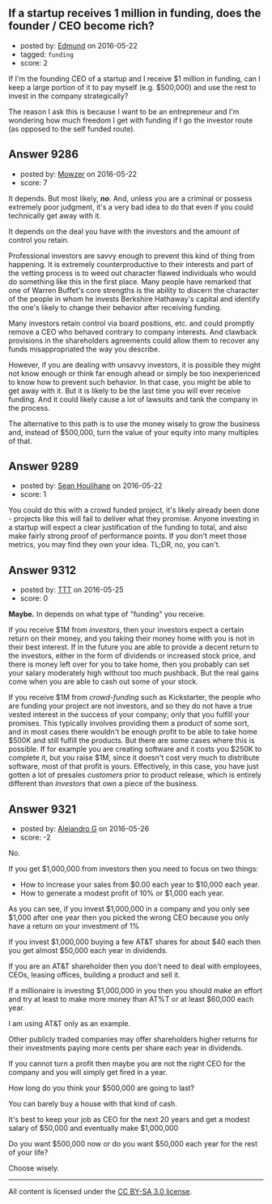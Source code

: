 ## If a startup receives 1 million in funding, does the founder / CEO become rich?

- posted by: [Edmund](https://stackexchange.com/users/1693376/edmund) on 2016-05-22
- tagged: `funding`
- score: 2

<p>If I'm the founding CEO of a startup and I receive $1 million in funding,  can I keep a large portion of it to pay myself (e.g. $500,000) and use the rest to invest in the company strategically?</p>

<p>The reason I ask this is because I want to be an entrepreneur and I'm wondering how much freedom I get with funding if I go the investor route (as opposed to the self funded route).</p>



## Answer 9286

- posted by: [Mowzer](https://stackexchange.com/users/1803081/mowzer) on 2016-05-22
- score: 7

<p>It depends. But most likely, <strong><em>no</em></strong>. And, unless you are a criminal or possess extremely poor judgment, it's a very bad idea to do that even if you could technically get away with it.</p>

<p>It depends on the deal you have with the investors and the amount of control you retain.</p>

<p>Professional investors are savvy enough to prevent this kind of thing from happening. It is extremely counterproductive to their interests and part of the vetting process is to weed out character flawed individuals who would do something like this in the first place. Many people have remarked that one of Warren Buffet's core strengths is the ability to discern the character of the people in whom he invests Berkshire Hathaway's capital and identify the one's likely to change their behavior after receiving funding.</p>

<p>Many investors retain control via board positions, etc. and could promptly remove a CEO who behaved contrary to company interests. And clawback provisions in the shareholders agreements could allow them to recover any funds misappropriated the way you describe.</p>

<p>However, if you are dealing with unsavvy investors, it is possible they might not know enough or think far enough ahead or simply be too inexperienced to know how to prevent such behavior. In that case, you might be able to get away with it. But it is likely to be the last time you will ever receive funding. And it could likely cause a lot of lawsuits and tank the company in the process.</p>

<p>The alternative to this path is to use the money wisely to grow the business and, instead of $500,000, turn the value of your equity into many multiples of that.</p>



## Answer 9289

- posted by: [Sean Houlihane](https://stackexchange.com/users/977188/sean-houlihane) on 2016-05-22
- score: 1

<p>You could do this with a crowd funded project, it's likely already been done - projects like this will fail to deliver what they promise. Anyone investing in a startup will expect a clear justification of the funding to total, and also make fairly strong proof of performance points. If you don't meet those metrics, you may find they own your idea. TL;DR, no, you can't.</p>



## Answer 9312

- posted by: [TTT](https://stackexchange.com/users/62041/ttt) on 2016-05-25
- score: 0

<p><strong>Maybe.</strong> In depends on what type of "funding" you receive.</p>

<p>If you receive $1M from <em>investors</em>, then your investors expect a certain return on their money, and you taking their money home with you is not in their best interest. If in the future you are able to provide a decent return to the investors, either in the form of dividends or increased stock price, and there is money left over for you to take home, then you probably can set your salary moderately high without too much pushback. But the real gains come when you are able to cash out some of your stock.</p>

<p>If you receive $1M from <em>crowd-funding</em> such as Kickstarter, the people who are funding your project are not investors, and so they do not have a true vested interest in the success of your company; only that you fulfill your promises. This typically involves providing them a product of some sort, and in most cases there wouldn't be enough profit to be able to take home $500K and still fulfill the products. But there are some cases where this is possible. If for example you are creating software and it costs you $250K to complete it, but you raise $1M, since it doesn't cost very much to distribute software, most of that profit is yours. Effectively, in this case, you have just gotten a lot of presales <em>customers</em> prior to product release, which is entirely different than <em>investors</em> that own a piece of the business.</p>



## Answer 9321

- posted by: [Alejandro G](https://stackexchange.com/users/8265496/alejandro-g) on 2016-05-26
- score: -2

<p>No.</p>

<p>If you get $1,000,000 from investors then you need to focus on two things:</p>

<ul>
<li>How to increase your sales from $0.00 each year to $10,000 each year.</li>
<li>How to generate a modest profit of 10% or $1,000 each year.</li>
</ul>

<p>As you can see, if you invest $1,000,000 in a company and you only see $1,000 after one year then you picked the wrong CEO because you only have a return on your investment of 1%</p>

<p>If you invest $1,000,000 buying a few AT&amp;T shares for about $40 each then you get almost $50,000 each year in dividends.</p>

<p>If you are an AT&amp;T shareholder then you don't need to deal with employees, CEOs, leasing offices, building a product and sell it.</p>

<p>If a millionaire is investing $1,000,000 in you then you should make an effort and try at least to make more money than AT%T or at least $60,000 each year.</p>

<p>I am using AT&amp;T only as an example.</p>

<p>Other publicly traded companies may offer shareholders higher returns for their investments paying more cents per share each year in dividends.</p>

<p>If you cannot turn a profit then maybe you are not the right CEO for the company and you will simply get fired in a year.</p>

<p>How long do you think your $500,000 are going to last?</p>

<p>You can barely buy a house with that kind of cash.</p>

<p>It's best to keep your job as CEO for the next 20 years and get a modest salary of $50,000 and eventually make $1,000,000</p>

<p>Do you want $500,000 now or do you want $50,000 each year for the rest of your life?</p>

<p>Choose wisely.</p>




---

All content is licensed under the [CC BY-SA 3.0 license](https://creativecommons.org/licenses/by-sa/3.0/).
